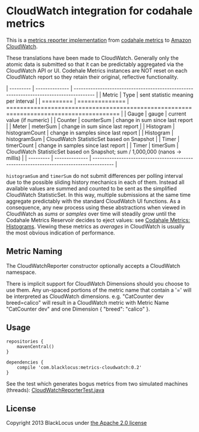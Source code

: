 CloudWatch integration for codahale metrics
===========================================
This is a [metrics reporter implementation](https://github.com/codahale/metrics/blob/master/metrics-core/src/main/java/com/codahale/metrics/ScheduledReporter.java)
from [codahale metrics](http://metrics.codahale.com/) to [Amazon CloudWatch](http://aws.amazon.com/cloudwatch/).

These translations have been made to CloudWatch. Generally only the atomic data is submitted so that it can be
predictably aggregated via the CloudWatch API or UI. Codehale Metrics instances are NOT reset on
each CloudWatch report so they retain their original, reflective functionality.

| --------- | -------------- | --------------------------------------------------------------------------------------- |
| Metric    | Type           | sent statistic meaning per interval                                                     |
| ========= | ============== | ======================================================================================= |
| Gauge     | gauge          | current value (if numeric)                                                              |
| Counter   | counterSum     | change in sum since last report                                                         |
| Meter     | meterSum       | change in sum since last report                                                         |
| Histogram | histogramCount | change in samples since last report                                                     |
| Histogram | histogramSum   | CloudWatch StatisticSet based on Snapshot                                               |
| Timer     | timerCount     | change in samples since last report                                                     |
| Timer     | timerSum       | CloudWatch StatisticSet based on Snapshot; sum / 1,000,000 (nanos -> millis)            |
| --------- | -------------- | --------------------------------------------------------------------------------------- |

`histogramSum` and `timerSum` do not submit differences per polling interval due to the possible sliding history
mechanics in each of them. Instead all available values are summed and counted to be sent as the simplified CloudWatch
StatisticSet. In this way, multiple submissions at the same time aggregate predictably with the standard CloudWatch UI
functions. As a consequence, any new process using these abstractions when viewed in CloudWatch as *sums* or *samples*
over time will steadily grow until the Codahale Metrics Reservoir decides to eject values: see
[Codahale Metrics: Histograms](http://metrics.codahale.com/manual/core/#histograms). Viewing these metrics as
*averages* in CloudWatch is usually the most obvious indication of performance.




Metric Naming
-------------

The CloudWatchReporter constructor optionally accepts a CloudWatch namespace.

There is implicit support for CloudWatch Dimensions should you choose to use them. Any un-spaced portions of the metric
name that contain a '=' will be interpreted as CloudWatch dimensions. e.g. "CatCounter dev breed=calico" will result
in a CloudWatch metric with Metric Name "CatCounter dev" and one Dimension  { "breed": "calico" }.



Usage
-----

    repositories {
        mavenCentral()
    }

    dependencies {
        compile 'com.blacklocus:metrics-cloudwatch:0.2'
    }

See the test which generates bogus metrics from two simulated machines (threads):
[CloudWatchReporterTest.java](https://github.com/blacklocus/metrics-cloudwatch/blob/master/src/test/java/com/blacklocus/metrics/CloudWatchReporterTest.java)



License
-------

Copyright 2013 BlackLocus under [the Apache 2.0 license](LICENSE)

